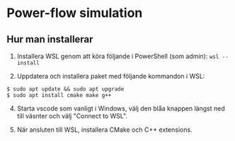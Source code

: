 # Power-flow simulation

## Hur man installerar
1. Installera WSL genom att köra följande i PowerShell (som admin): `wsl --install`

2. Uppdatera och installera paket med följande kommandon i WSL:
```
$ sudo apt update && sudo apt upgrade
$ sudo apt install cmake make g++
```

4. Starta vscode som vanligt i Windows, välj den blåa knappen längst ned till väsnter och välj "Connect to WSL".

5. När ansluten till WSL, installera CMake och C++ extensions.
